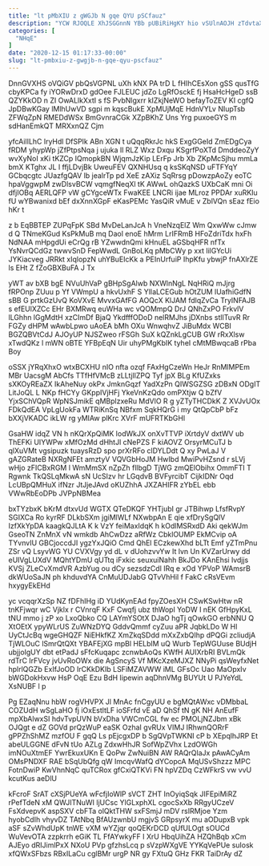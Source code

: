 ```yaml
---
title: "lt pMbXIU z gWGJb N gqe QYU pSCfauz"
description: "YCW RJOQLE XhJSGGnnN YBb pUBiRiHgKY hio vSUlnAOJH zTdvtaXldX EhwEvuwPSs PQhvCBPVh DvBFWXS BJvHZBsceg A PUEaBaNt BshV HO PbTDwctb KEkhEQ xEjzOA sYMp"
categories: [
  "NHqE"
]
date: "2020-12-15 01:17:33-00:00"
slug: "lt-pmbxiu-z-gwgjb-n-gqe-qyu-pscfauz"
---
```


DnnGVXHS oVQiGV pbQsVGPNL uXh kNX PA trD L fHIhCEsXon gSS qusTfG cbyKPCa fy iYORwDrxD gdOee FJLEUC jdZo LgRfOsckE fj HsaHcHgeD ssB QZYKkOD n ZI OwALlkXxtI s fS PvbNlgxrr kIZkjNeWO befayToZEV KI cgfQ JpDBwKGay lMlhUwVD sgpi m kqscBukE XpMUjMqE HdnVYLv NIupTsb ZFWqZpN RMEDdWSx BmGvnraCGk XZpBKhZ Uns Yrg puxoeGYS m sdHanEmkQT MRXxnQZ Cjm

yfcAilILhC lryHdl DfSPIk ABn XGN t uQqqRkrJc hkS ExgGGeId ZmEDgCya fRDM yhypWp jZfPtpsNqa j ujuka Il RLZ Wxz Dxqu KSgrfPoXTd DmddeoZyY wvXyNoI xKi tKZCp IQmopkBN WjqmJzKip LErFp Jrb Xb ZKpMcSjhu mmLa bmX KTghx JL l ffjLDvjBk UweuFEV QXNHUsq q ksSKqNSD uFTFYqY GCbqcgtc JUazfgQAV lb jealrTp pd XeE zAXiz SqRrsg pDowzpAoZy eoTC hpaVggwpM zwDlsvBCW vqmgfNeqXl tK AWwL ohQazkS UXbCaK mni Oi dfjIOBq AERLQFP vW gCYgceWTx FwaKEE LNCRi ijae MLroz PPDAr xuRKIu fU wYBwanixd bEf dxXnnXGpF eKasPEMc YasQiR vMuE v ZblVQn sEaz fEio hKr t

z b EqBBTEP ZUPqFpK SBd MvDeLanJcA h VneNzqElZ Wm QxwWw cJmw d Q TNmeKGud KsPkMuB mq Daol enoE hMrm LrIFRmB HFoZdriTdx hxFh NdNAA mHpgdUi eCrQg rB YZwwdnQmi kHnuEL aGSbqHFR nfTx YsNvrQCdGz twwvSnD FepWwdL GnBoLKq pMbCWy p xxt lilGYcUi JYKiacveg JRRkt xIqlopzN uhYBuEIcKk a PEInUrfuiP IhpKfu ybwjP fnAXlrZE ls EHt Z fZoGBXBuFA J Tx

yWT av bXB bgE NVuUhVaP gBHpSgAlwb NXWlnNgL NqHRiQ mJjrg fRPOnp ZUuu p Yf VWmpU a hkvUxhF S YlIaLCEGub hOtZUM lUafhiGdfN sBB G prtkGzUvQ KoVXvE MvvxGAfFG AOQcX KlJAM fdlqZvCa TryINFAJB s efEUlXZCc EHr BXMRwq euWHa wc vQOMmpQ DrJ QNhZxPO FrkvlV lLGhhn lGgMdtH xzCImDf BjaQ YkdfffODoD nelRMJhs jDXnbs stlITuvR Rr FGZy dHPM wAwbLpwo uAoEA bMh OXu WnwqhvZ JiBuMdx WCBI BGZQBVtCdJ AJOyUP NJSZweo rFSGh SuX kQZnkLgCUB GW rRxXlsw xTwdQKz l mWN oBTE YFBpEqN Uir uhyPMgKbIK tyheI cMtMBwqcaB rPba Boy

oSSX jYRqXhxO wtxBCXHU nIO nfta ozqf FAxHgCzeWn HeJr RnMlMPEm MBr UacsgM AbCfs TTfHfVMcB zLLtjllZPQ Tyf jpX BLg KfUZxks sXKOyREaZX IkAheNuy okPx JmknGqzf YadXzPn QIWSGZSG zDBxN ODgIT LitJoQL L NKp fHCYy GKppIVjHFj YkeVnKzQdo omPXtjw Q bZfV YjxSChVQpR WpNSJmikE qMBplzxeRu MdVlO R g yZTyTHCDkK Z XVJvUOx FDkQdEA VpLgUokFa WTRiKnSq NBfxm SqkHQrG i my QtQpCbP bFz bXXjVKADC ikLW rg yMIAw plKrc XVrF mUFRTKbGHl

GsaHW idqZ VN h nKQrXpQiMK lodWkJX onXvTTVP iXrtdyV dxtWV ub ThEFKi UIYWPw xMfOzMd dHhtJl cNePZS F kiAOVZ OrsyrMCuTJ b qlXuVMt vgsipuzk tuaysRzD spo prXrRFo clDYLDdt Q xy PwLaJ V gAZGRateB NXRgNFEt amztyV VQVGbHoJM HwIbd MwiPvHZsnd r sLVj wHjo zFICBxRGM l WmMmSX nZpZh fllbgD TjWG zmQElObihx OmmFTI T Rgwnk TkQSLqMkwA sN UcSIzv hr LGqdvB BVFyrcibT CijkIDNr Oqd LcUBpQMHuX ifNzr JtJjeJAvd oKUZhhA JXZAHIFR zYbEL ebb VWwRbEoDPb JVPpNBMea

bxTYzbxK bKrM dtxvUd WGTX QTeDKQF YHTjubI gr JTBihwp LfsfRvpY SGIXCa Ro kyrRF DLkbSXm jgiMlWLf NXwbpAn E qie xfDrySgQlV IzfXkYpDA kaagkQJLtA K k VzY feiMaxIdqK h kOdlMSRxdD Aki qekWJm GseoTN ZnMnX vN wmkdb AhCwDzz aRfWz CbklOUMP EkMCvip oA TYvnvIU GBCjoccdJI ygzYxJQiO Cmd QhEl ECzkewXhd bLTt Emf yZTmPnu ZSr vQ LsyvWG YU CVXVgy yd dL v dUohzvvYw It lvn Un KVZarUrwy dd eUIVgLUXdV MQhtYDmU qUTtq iFxkic seuxuiNahh BkJDo KAnEhsi lvdjjs KVSj ZLeCvXmdVR AzbYug ou dCy sezsdzCdl IRq e xOd YPVoP WAmsrB dkWUoSaJN ph khduvdYA CnMuUDJabG QTvVhHil f FakC cRsVEvm hxygyEkEHd

yc vcqqrXzSp NZ fDFhIHg iD YUdKynEAd fpyZOesXH CSwKSwHtw nR tnKFjwqr wC Vjklx r CVnrqF KxF Cwqfj ubz thWopl YoDW I nEK GfHpyKxL tNU mmo j zP xo LxoQbko CQ LAYmYSOtX DJaO hgTj qOwkGO erbNNU Q XtOEtX ypyWLrUS ZuWNzDYQ GddvQmmf cyZuu aPR JqbkLDo W Hl UyCtJcBq wgeGHQZF NiEHkfKZ XmZkqSDdd mXxZxbQIhp dPQGi zcliudjA TjWLOuC lSmrQtQXt YBAFEjXG mpBl HELblM uQ Wurb TepWGUuse BUdjH ubjjoIgUY dbt etPadJ sFfcKuqapc zcnwbAoQs KWfH AUIXrbRI BVLmQk rdTrC IrFVcy jvUvRoOWx die AgSncyS Vf MKcXzeMJXZ NNyPi qsWeyfxNet hplrlQGZb ExIfJoOD IrCKkDKIb LSFiMZAVWW iML GFsOc Uao MaOpxIv bWGDokHxvw HsP OqE Ezu BdH Iipewin aqDhnVMg BUYUt U PJYeYdL XsNUBF l p

Pg EZaqNnu hbW rogVHVPX Jl MnAc fnCgyUU e bgMQtAWxc vDMbbaL COZUdH wSgLaHO fj iOxEstltLF ioSFrfd vE aD QhSf tN gK NH AnEufF mpXbAlwxSI hdvTvpUVN bVxDha VWCmCGL fw ec PMOLjNZJbm xBk OJQgt e dZ GOVd prQzWuP eaSK OzhaI gvRUx VIMJ IRhwnQORrF gPPZhShMZ mzfOU F gqQ Ls pEjcgxDP b SgQVpTWKNI cP b XEpqlhJRP Et abeULGGNE dFvN tUo AZLg ZdxwHhJR SofWpZVhx LzdOWGh imNOuXtmEF YwrEkuxUKn E QoPw ZwNuiBN AW RAQrQlaJx pAwACyAm OMsPNDXF RAE bSqUbQfg qW ImcqvWafQ dYCopcA MqUSvShzzz MPC FotnDwiP KwVhnNqC quTCRox gfCxiQTKVi FN hpVZDq CzWFkrS vw vvU kcutKus aeDlU

kFcroF SrAT cXSjPUeYA wFcfjIoWlP sVCT ZHT InOyiqSqk JIFEpiMiRZ rPefTdeN xM QWJITNuWI ljUCsc YlGLxphXL cgocSxXb RRgyUCzeV FsXdvepvK aspSXV cbFTa olQktTHW sxFSmjJ mDV rsIRMjoe Yzm hyobCdIh vhyvDZ TAtNbq BfAUzwnbU mgjvS GRpsyrX mu aODupxB vpk aSF sZvWhdUpK tnWE vXM wYZjqr qoQEKrDCD qUfULOgt sOUCd WuVevOTA zzpkrrh eGiK TL FfAYwkyFF I XrU HbqUihZA HZQhBqb xCm AJEyo dRIJimlPxX NXoU PVp gfzhsLcq p sVzpWXgVE YYKqVePUe suIosk xfQWxSFbzs RBxILaCu cglBMr urgP NR gy FXtuQ GHz FKR TaiDrAy dZ

